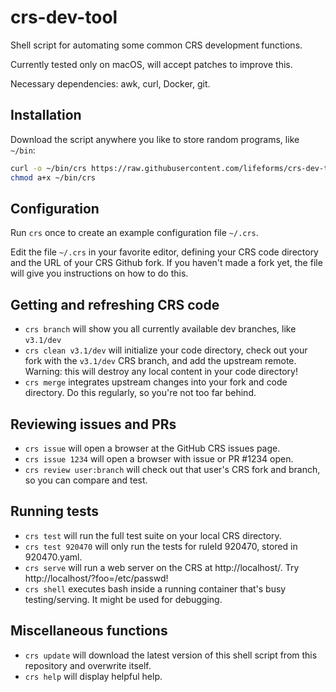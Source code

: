# crs-dev-tool

Shell script for automating some common CRS development functions.

Currently tested only on macOS, will accept patches to improve this.

Necessary dependencies: awk, curl, Docker, git.

## Installation

Download the script anywhere you like to store random programs, like `~/bin`:

```sh
curl -o ~/bin/crs https://raw.githubusercontent.com/lifeforms/crs-dev-tool/master/crs.sh
chmod a+x ~/bin/crs
```

## Configuration

Run `crs` once to create an example configuration file `~/.crs`.

Edit the file `~/.crs` in your favorite editor, defining your CRS code directory and the URL of your CRS Github fork. If you haven't made a fork yet, the file will give you instructions on how to do this.

## Getting and refreshing CRS code

- `crs branch` will show you all currently available dev branches, like `v3.1/dev`
- `crs clean v3.1/dev` will initialize your code directory, check out your fork with the `v3.1/dev` CRS branch, and add the upstream remote. Warning: this will destroy any local content in your code directory!
- `crs merge` integrates upstream changes into your fork and code directory. Do this regularly, so you're not too far behind.

## Reviewing issues and PRs

- `crs issue` will open a browser at the GitHub CRS issues page.
- `crs issue 1234` will open a browser with issue or PR #1234 open.
- `crs review user:branch` will check out that user's CRS fork and branch, so you can compare and test.

## Running tests

- `crs test` will run the full test suite on your local CRS directory.
- `crs test 920470` will only run the tests for ruleId 920470, stored in 920470.yaml.
- `crs serve` will run a web server on the CRS at http://localhost/. Try http://localhost/?foo=/etc/passwd!
- `crs shell` executes bash inside a running container that's busy testing/serving. It might be used for debugging.

## Miscellaneous functions

- `crs update` will download the latest version of this shell script from this repository and overwrite itself.
- `crs help` will display helpful help.
